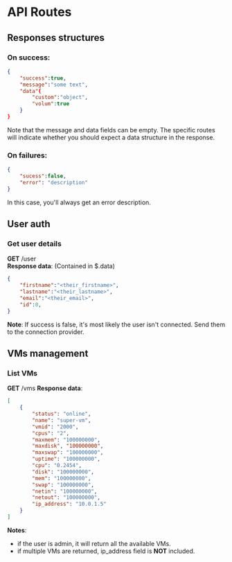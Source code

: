 # API Routes
## Responses structures
###  On success:
```json
{
    "success":true,
    "message":"some text",
    "data"{
        "custom":"object",
        "volum":true
    }
}
```  
Note that the message and data fields can be empty. The specific routes will indicate whether you should expect a data structure in the response.  
   
### On failures:
```json
{
    "sucess":false,
    "error": "description"
}
```
In this case, you'll always get an error description.


## User auth
### Get user details
**GET** /user  
**Response data**: (Contained in $.data)  
```json
{
    "firstname":"<their_firstname>",
    "lastname":"<their_lastname>",
    "email":"<their_email>",
    "id":0,
}
```
**Note**: If success is false, it's most likely the user isn't connected. Send them to the connection provider.

## VMs management
### List VMs
**GET** /vms
**Response data**: 
```json
[
    {
        "status": "online",
        "name": "super-vm",
        "vmid": "2000",
        "cpus": "2",
        "maxmem": "100000000",
        "maxdisk", "100000000",
        "maxswap": "100000000",
        "uptime": "100000000",
        "cpu": "0.2454",
        "disk": "100000000",
        "mem": "100000000",
        "swap": "100000000",
        "netin": "100000000",
        "netout": "100000000",
        "ip_address": "10.0.1.5"
    }
]
```
**Notes**: 
- if the user is admin, it will return all the available VMs.
- if multiple VMs are returned, ip_address field is **NOT** included.
